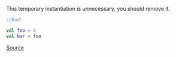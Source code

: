This temporary instantiation is unnecessary, you should remove it.

```kotlin
//Bad:

val foo = 5
val bar = foo
```

[Source](https://github.com/arturbosch/detekt)